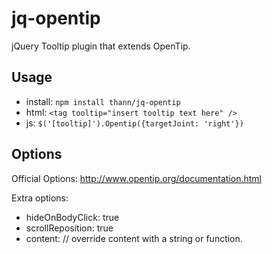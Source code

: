 # jq-opentip
jQuery Tooltip plugin that extends OpenTip.

## Usage
 * install: `npm install thann/jq-opentip`
 * html: `<tag tooltip="insert tooltip text here" />`
 * js: `$('[tooltip]').Opentip({targetJoint: 'right'})`

## Options

Official Options: http://www.opentip.org/documentation.html

Extra options:
 * hideOnBodyClick: true
 * scrollReposition: true
 * content: // override content with a string or function.
